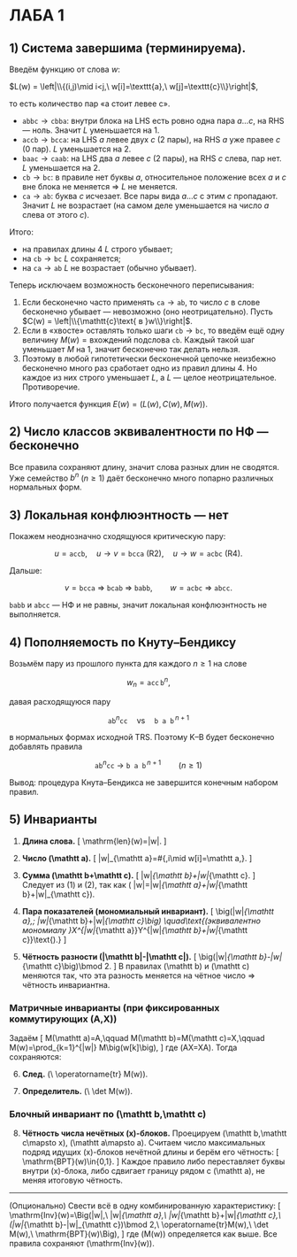# ЛАБА 1

## 1) Система завершима (терминируема).

Введём функцию от слова $w$:

$L(w) = \left|\\{(i,j)\mid i<j,\ w[i]=\texttt{a},\ w[j]=\texttt{c}\\}\right|$,

то есть количество пар «a стоит левее c».

* $\texttt{abbc} \to \texttt{cbba}$: внутри блока на LHS есть ровно одна пара $a\ldots c$, на RHS — ноль. Значит $L$ уменьшается на 1.
* $\texttt{accb} \to \texttt{bcca}$: на LHS $a$ левее двух $c$ (2 пары), на RHS $a$ уже правее $c$ (0 пар). $L$ уменьшается на 2.
* $\texttt{baac} \to \texttt{caab}$: на LHS два $a$ левее $c$ (2 пары), на RHS $c$ слева, пар нет. $L$ уменьшается на 2.
* $\texttt{cb} \to \texttt{bc}$: в правиле нет буквы $a$, относительное положение всех $a$ и $c$ вне блока не меняется ⇒ $L$ не меняется.
* $\texttt{ca} \to \texttt{ab}$: буква $c$ исчезает. Все пары вида $a\ldots c$ с этим $c$ пропадают. Значит $L$ не возрастает (на самом деле уменьшается на число $a$ слева от этого $c$).

Итого:

* на правилах длины 4 $L$ строго убывает;
* на $\texttt{cb}\to\texttt{bc}$ $L$ сохраняется;
* на $\texttt{ca}\to\texttt{ab}$ $L$ не возрастает (обычно убывает).

Теперь исключаем возможность бесконечного переписывания:

1. Если бесконечно часто применять $\texttt{ca}\to\texttt{ab}$, то число $c$ в слове бесконечно убывает — невозможно (оно неотрицательно). Пусть
   $C(w) = \left|\\{\mathtt{c}\text{ в }w\\}\right|$.
2. Если в «хвосте» оставлять только шаги $\texttt{cb}\to\texttt{bc}$, то введём ещё одну величину $M(w)=\text{вхождений подслова }\texttt{cb}$. Каждый такой шаг уменьшает $M$ на 1, значит бесконечно так делать нельзя.
3. Поэтому в любой гипотетически бесконечной цепочке неизбежно бесконечно много раз сработает одно из правил длины 4. Но каждое из них строго уменьшает $L$, а $L$ — целое неотрицательное. Противоречие.

Итого получается функция $E(w) = \big(L(w), C(w), M(w)\big)$.


## 2) Число классов эквивалентности по НФ — бесконечно

Все правила сохраняют длину, значит слова разных длин не сводятся. Уже семейство $b^n$ ($n\ge1$) даёт бесконечно много попарно различных нормальных форм.

## 3) Локальная конфлюэнтность — нет

Покажем неоднозначно сходящуюся критическую пару:

$$
u=\texttt{accb},\quad u\to v=\texttt{bcca}\ (\text{R2}),\quad u\to w=\texttt{acbc}\ (\text{R4}).
$$

Дальше:

$$
v=\texttt{bcca}\ \Rightarrow\ \texttt{bcab}\ \Rightarrow\ \texttt{babb},\qquad
w=\texttt{acbc}\ \Rightarrow\ \texttt{abcc}.
$$

$\texttt{babb}$ и $\texttt{abcc}$ — НФ и не равны, значит локальная конфлюэнтность не выполняется.

## 4) Пополняемость по Кнуту–Бендиксу

Возьмём пару из прошлого пункта для каждого $n\ge1$ на слове

$$
w_n=\texttt{acc}\,\texttt{b}^n,
$$

давая расходящуюся пару

$$
\texttt{ab}^n\texttt{cc}\quad\text{vs}\quad \texttt{b a b}^{\,n+1}
$$

в нормальных формах исходной TRS. Поэтому K–B будет бесконечно добавлять правила

$$ 
\texttt{ab}^n\texttt{cc}\ \to\ \texttt{b a b}^{\,n+1}\qquad(n\ge1)
$$


Вывод: процедура Кнута–Бендикса не завершится конечным набором правил.

## 5) Инварианты

1. **Длина слова.**
   [
   \mathrm{len}(w)=|w|.
   ]

2. **Число (\mathtt a).**
   [
   |w|_{\mathtt a}=#{,i\mid w[i]=\mathtt a,}.
   ]

3. **Сумма (\mathtt b+\mathtt c).**
   [
   |w|*{\mathtt b}+|w|*{\mathtt c}.
   ]
   Следует из (1) и (2), так как ( |w|=|w|*{\mathtt a}+|w|*{\mathtt b}+|w|_{\mathtt c}).

4. **Пара показателей (мономиальный инвариант).**
   [
   \big(|w|*{\mathtt a},; |w|*{\mathtt b}+|w|*{\mathtt c}\big)
   \quad\text{(эквивалентно мономиалу }X^{|w|*{\mathtt a}}Y^{|w|*{\mathtt b}+|w|*{\mathtt c}}\text{).}
   ]

5. **Чётность разности (|\mathtt b|-|\mathtt c|).**
   [
   \big(|w|*{\mathtt b}-|w|*{\mathtt c}\big)\bmod 2.
   ]
   В правилах (\mathtt b) и (\mathtt c) меняются так, что эта разность меняется на чётное число ⇒ чётность инвариантна.

### Матричные инварианты (при фиксированных коммутирующих (A,X))

Задаём
[
M(\mathtt a)=A,\qquad M(\mathtt b)=M(\mathtt c)=X,\qquad
M(w)=\prod_{k=1}^{|w|} M\big(w[k]\big),
]
где (AX=XA). Тогда сохраняются:

6. **След.** (\ \operatorname{tr} M(w)).

7. **Определитель.** (\ \det M(w)).

### Блочный инвариант по (\mathtt b,\mathtt c)

8. **Чётность числа нечётных (x)-блоков.**
   Проецируем (\mathtt b,\mathtt c\mapsto x), (\mathtt a\mapsto a). Считаем число максимальных подряд идущих (x)-блоков нечётной длины и берём его чётность:
   [
   \mathrm{BPT}(w)\in{0,1}.
   ]
   Каждое правило либо переставляет буквы внутри (x)-блока, либо сдвигает границу рядом с (\mathtt a), не меняя итоговую чётность.

---

(Опционально) Свести всё в одну комбинированную характеристику:
[
\mathrm{Inv}(w)=\Big(|w|,\ |w|*{\mathtt a},\ |w|*{\mathtt b}+|w|*{\mathtt c},\ (|w|*{\mathtt b}-|w|_{\mathtt c})\bmod 2,\ \operatorname{tr}M(w),\ \det M(w),\ \mathrm{BPT}(w)\Big),
]
где (M(w)) определяется как выше. Все правила сохраняют (\mathrm{Inv}(w)).
